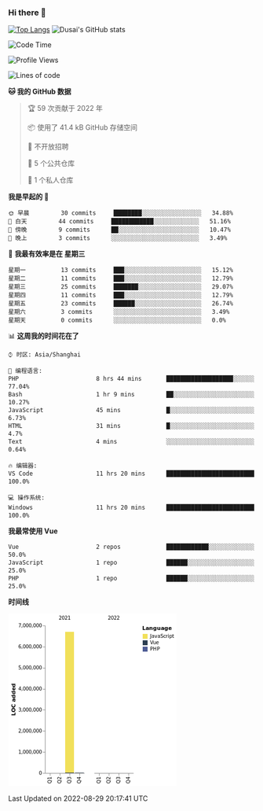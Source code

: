 ### Hi there 👋

<!--
**SQSora/SQSora** is a ✨ _special_ ✨ repository because its `README.md` (this file) appears on your GitHub profile.

Here are some ideas to get you started:

- 🔭 I’m currently working on ...
- 🌱 I’m currently learning ...
- 👯 I’m looking to collaborate on ...
- 🤔 I’m looking for help with ...
- 💬 Ask me about ...
- 📫 How to reach me: ...
- 😄 Pronouns: ...
- ⚡ Fun fact: ...
-->
[![Top Langs](https://github-readme-stats.vercel.app/api/top-langs/?username=anuraghazra&layout=compact)](https://github.com/anuraghazra/github-readme-stats)
![Dusai's GitHub stats](https://github-readme-stats.vercel.app/api?username=SQSora&show_icons=true&include_all_commits=true&bg_color=90,FF6699,DDA0DD,66FFFF&locale=cn&icon_color=00FFFF&title_color=54FF9F&text_color=00FFFF&card_width=14)

<!--START_SECTION:waka-->
![Code Time](http://img.shields.io/badge/Code%20Time-471%20hrs%2028%20mins-blue)

![Profile Views](http://img.shields.io/badge/%E4%B8%AA%E4%BA%BA%E8%B5%84%E6%96%99%E8%A7%82%E7%9C%8B%E6%AC%A1%E6%95%B0-0-blue)

![Lines of code](https://img.shields.io/badge/%E4%BB%8E%E3%80%8CHello%20World%E3%80%8D%E8%B5%B7%E6%88%91%E5%B7%B2%E7%BB%8F%E5%86%99%E4%BA%86-7%20Million%20%E8%A1%8C%E4%BB%A3%E7%A0%81-blue)

**🐱 我的 GitHub 数据** 

> 🏆 59 次贡献于 2022 年
 > 
> 📦  使用了 41.4 kB GitHub 存储空间 
 > 
> 🚫 不开放招聘
 > 
> 📜 5 个公共仓库 
 > 
> 🔑 1 个私人仓库 
 > 
**我是早起的 🐤** 

```text
🌞 早晨         30 commits     ████████░░░░░░░░░░░░░░░░░   34.88% 
🌆 白天         44 commits     ████████████░░░░░░░░░░░░░   51.16% 
🌃 傍晚         9 commits      ██░░░░░░░░░░░░░░░░░░░░░░░   10.47% 
🌙 晚上         3 commits      ░░░░░░░░░░░░░░░░░░░░░░░░░   3.49%

```
📅 **我最有效率是在 星期三** 

```text
星期一          13 commits     ███░░░░░░░░░░░░░░░░░░░░░░   15.12% 
星期二          11 commits     ███░░░░░░░░░░░░░░░░░░░░░░   12.79% 
星期三          25 commits     ███████░░░░░░░░░░░░░░░░░░   29.07% 
星期四          11 commits     ███░░░░░░░░░░░░░░░░░░░░░░   12.79% 
星期五          23 commits     ██████░░░░░░░░░░░░░░░░░░░   26.74% 
星期六          3 commits      ░░░░░░░░░░░░░░░░░░░░░░░░░   3.49% 
星期天          0 commits      ░░░░░░░░░░░░░░░░░░░░░░░░░   0.0%

```


📊 **这周我的时间花在了** 

```text
⌚︎ 时区: Asia/Shanghai

💬 编程语言: 
PHP                      8 hrs 44 mins       ███████████████████░░░░░░   77.04% 
Bash                     1 hr 9 mins         ██░░░░░░░░░░░░░░░░░░░░░░░   10.27% 
JavaScript               45 mins             █░░░░░░░░░░░░░░░░░░░░░░░░   6.73% 
HTML                     31 mins             █░░░░░░░░░░░░░░░░░░░░░░░░   4.7% 
Text                     4 mins              ░░░░░░░░░░░░░░░░░░░░░░░░░   0.64%

🔥 编辑器: 
VS Code                  11 hrs 20 mins      █████████████████████████   100.0%

💻 操作系统: 
Windows                  11 hrs 20 mins      █████████████████████████   100.0%

```

**我最常使用 Vue** 

```text
Vue                      2 repos             ████████████░░░░░░░░░░░░░   50.0% 
JavaScript               1 repo              ██████░░░░░░░░░░░░░░░░░░░   25.0% 
PHP                      1 repo              ██████░░░░░░░░░░░░░░░░░░░   25.0%

```


**时间线**

![Chart not found](https://raw.githubusercontent.com/SQSora/SQSora/main/charts/bar_graph.png) 


 Last Updated on 2022-08-29 20:17:41 UTC
<!--END_SECTION:waka-->
